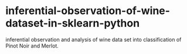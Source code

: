 # inferential-observation-of-wine-dataset-in-sklearn-python
inferential observation and analysis of wine data set into classification of Pinot Noir and Merlot.
